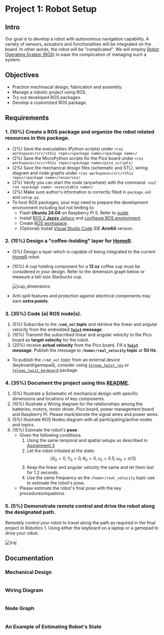 # Project 1: Robot Setup

## Intro
Our goal is to develop a robot with autonomous navigation capability. 
A variety of sensors, actuators and functionalities will be integrated on the board. 
In other words, the robot will be "complicated". We will employ [Robot Operating System (ROS)](https://docs.ros.org/) to ease the complication of managing such a system. 

## Objectives
- Practice mechinacal design, fabrication and assembly.
- Manage a robotic project using ROS.
- Try out developed ROS packages.
- Develop a customized ROS package.  

## Requirements
### 1. (10%) Create a ROS package and organize the robot related resources in this package.
- (2%) Save the executables (Python scripts) under `<ros workspace>/src/<this repo>/<package name>/<package name>/`
- (2%) Save the MicroPython scripts for the Pico board under `<ros workspace>/src/<this repo>/<package name>/pico_scripts/`
- (2%) Save the mechanical design files (schematic and STL), wiring diagram and node graphs under `<ros workspace>/src/<this repo>/<package name>/resources/`
- (2%) Verify you can start the node (anywhere) with the command: `ros2 run <package name> <executable name>/`
- (2%) Make sure author's information is correctly filled in `package.xml` and `setup.py`.
- To host ROS packages, your may need to prepare the development environment including but not limiting to:
   - Flash **Ubuntu 24.04** on Raspberry Pi 5.
     Refer to [guide](https://ubuntu.com/tutorials/how-to-install-ubuntu-desktop-on-raspberry-pi-4#2-prepare-the-sd-card)
   - Install [ROS 2 **Jazzy** Jalisco](https://docs.ros.org/en/jazzy/Installation/Ubuntu-Install-Debs.html) and [configure ROS environment](https://docs.ros.org/en/jazzy/Tutorials/Beginner-CLI-Tools/Configuring-ROS2-Environment.html).
   - Create [ROS workspace](https://docs.ros.org/en/jazzy/Tutorials/Beginner-Client-Libraries/Creating-A-Workspace/Creating-A-Workspace.html).
   - (Optional) Install [Visual Studio Code](https://code.visualstudio.com/download#) IDE **Arm64** version.
 
### 2. (15%) Design a "coffee-holding" layer for [HomeR](https://github.com/linzhanguca/homer.git).
- (5%) Design a layer which is capable of being integrated to the current [HomeR](https://github.com/linzhanguca/homer.git) robot.
- (10%) A cup holding component for a **12 oz** coffee cup must be considered in your design.
  Refer to the dimension graph below or measure a tall-size Starbucks cup.
  
   ![cup_dimensions](https://www.thepapercupcompany.com/assets/images/double-wall-coffee-dimesions21.gif)
- Anti-spill features and protection against electrical components may earn **extra points**.
  
### 3. (35%) Code (a) ROS node(s).
1. (5%) Subscribe to the **`/cmd_vel` topic** and retrieve the linear and angular velocity from the embedded **[`Twist`](https://docs.ros2.org/foxy/api/geometry_msgs/msg/Twist.html) message**.
2. (10%) Transmit the subscribed linear and angular velocity to the Pico board as **target velocity** for the robot.
3. (20%) receive **actual velocity** from the Pico board.
   Fill a **[`Twist`](https://docs.ros2.org/foxy/api/geometry_msgs/msg/Twist.html) message**.
   Publish the message to **`/homer/real_velocity` topic** at **50 Hz**.
- To publish the `/cmd_vel` topic from an external device (keyboard/gamepad), consider using [`teleop_twist_joy`](https://index.ros.org/r/teleop_twist_joy/) or [`teleop_twist_keyboard`](https://index.ros.org/r/teleop_twist_keyboard/) package.
  
### 4. (35%) Document the project using this [README](README.md).
1. (5%) Illustrate a Schematic of mechanical design with specific dimensions and locations of key components.
2. (10%) Illustrate a Wiring diagram for the relationships among the batteries, motors, motor driver, Pico board, power management board and Raspberry Pi.
   Please mark/denote the signal wires and power wires.
3. (5%) Illustrate ROS Nodes diagram with all participating/active nodes and topics.
4. (15%) Estimate the robot's **pose**.
   - Given the following conditions.
      1. Using the same temporal and spatial setups as described in [Assignment 3](https://classroom.github.com/classrooms/88724654-robotics2-spring2025/assignments/a3-naive-odometry)
      2. Let the robot initiated at the state: $$(X_0 = 0, Y_0 = 0, \theta_0 = 0, v_0 = 0.5, \omega_0 = \pi/3)$$
      3. Keep the linear and angular velocity the same and let them last for 1.2 seconds.
      4. Use the same frequency as the `/homer/real_velocity` topic use to estimate the robot's pose.
   - Please estimate the robot's final pose with the key procedures/equations.
     
### 5. (5%) Demonstrate remote control and drive the robot along the designated path. 
Remotely control your robot to travel along the path as required in the final project in Robotics 1.
Using either the keyboard on a laptop or a gamepad to drive your robot.

![traj](images/remote_traj.png)

## Documentation

### Mechanical Design
![]()

### Wiring Diagram
![]()

### Node Graph
![]()

### An Example of Estimating Robot's State
